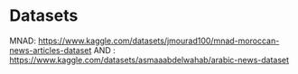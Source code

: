 # Datasets
MNAD: https://www.kaggle.com/datasets/jmourad100/mnad-moroccan-news-articles-dataset
AND : https://www.kaggle.com/datasets/asmaaabdelwahab/arabic-news-dataset
